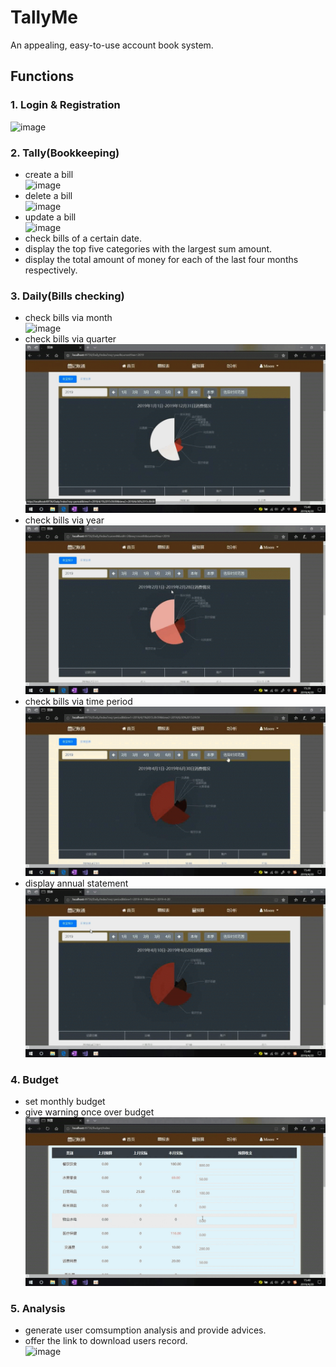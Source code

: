 # TallyMe
 An appealing, easy-to-use account book system.
## Functions
### 1. Login & Registration  
   ![image](https://github.com/Tyrannus-Moore/TallyMe/blob/master/Images/Login.gif)  

### 2. Tally(Bookkeeping)
   * create a bill  
   ![image](https://github.com/Tyrannus-Moore/TallyMe/blob/master/Images/Tally-Create.gif)  
   * delete a bill  
   ![image](https://github.com/Tyrannus-Moore/TallyMe/blob/master/Images/Tally-Delete.gif)  
   * update a bill  
   ![image](https://github.com/Tyrannus-Moore/TallyMe/blob/master/Images/Tally-Update.gif)  
   * check bills of a certain date.  
   * display the top five categories with the largest sum amount.  
   * display the total amount of money for each of the last four months respectively.  

### 3. Daily(Bills checking)  
  * check bills via month  
  ![image](https://github.com/Tyrannus-Moore/TallyMe/blob/master/Images/Daily-Month.gif)   
  * check bills via quarter   
  ![image](https://github.com/Tyrannus-Moore/TallyMe/blob/master/Images/Daily-Season.gif)  
  * check bills via year  
  ![image](https://github.com/Tyrannus-Moore/TallyMe/blob/master/Images/Daily-Year.gif)   
  * check bills via time period  
  ![image](https://github.com/Tyrannus-Moore/TallyMe/blob/master/Images/Daily-Period.gif)   
  * display annual statement  
  ![image](https://github.com/Tyrannus-Moore/TallyMe/blob/master/Images/Daily-Anual-Report.gif)  
  
### 4. Budget  
  * set monthly budget  
  * give warning once over budget  
  ![image](https://github.com/Tyrannus-Moore/TallyMe/blob/master/Images/Budget.gif) 
  
### 5. Analysis  
  * generate user comsumption analysis and provide  advices.  
  * offer the link to download users record.  
  ![image](https://github.com/Tyrannus-Moore/TallyMe/blob/master/Images/Analysis.gif)   
